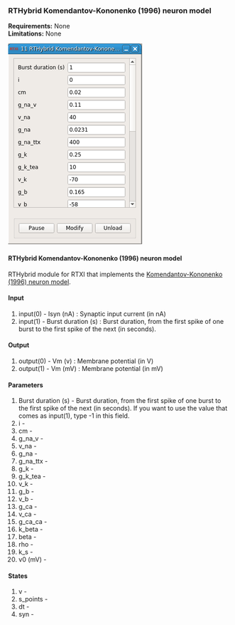 ### RTHybrid Komendantov-Kononenko (1996) neuron model

**Requirements:** None  
**Limitations:** None  

![RTHybrid Komendantov-Kononenko (1996) neuron model GUI](rthybrid_komendantov_kononenko_1996_neuron.png)

#### RTHybrid Komendantov-Kononenko (1996) neuron model
RTHybrid module for RTXI that implements the [Komendantov-Kononenko (1996) neuron model](https://doi.org/10.1006/jtbi.1996.0215).


#### Input
1. input(0) - Isyn (nA) : Synaptic input current (in nA)
2. input(1) - Burst duration (s) : Burst duration, from the first spike of one burst to the first spike of the next (in seconds).

#### Output
1. output(0) - Vm (v) : Membrane potential (in V)
2. output(1) - Vm (mV) : Membrane potential (in mV)

#### Parameters
1. Burst duration (s) - Burst duration, from the first spike of one burst to the first spike of the next (in seconds). If you want to use the value that comes as input(1), type -1 in this field.
2. i - 
3. cm - 
4. g_na_v - 
5. v_na - 
6. g_na - 
7. g_na_ttx - 
8. g_k - 
9. g_k_tea - 
10. v_k - 
11. g_b - 
12. v_b - 
13. g_ca - 
14. v_ca - 
15. g_ca_ca - 
16. k_beta - 
17. beta - 
18. rho - 
19. k_s - 
20. v0 (mV) - 

#### States
1. v - 
2. s_points - 
3. dt - 
4. syn - 
